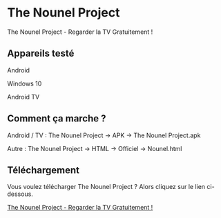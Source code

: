 # The Nounel Project
The Nounel Project - Regarder la TV Gratuitement !

Appareils testé
----------------
Android

Windows 10

Android TV



Comment ça marche ?
--------------------
Android / TV : The Nounel Project -> APK -> The Nounel Project.apk

Autre : The Nounel Project -> HTML -> Officiel -> Nounel.html



Téléchargement
--------------

Vous voulez télécharger The Nounel Project ? Alors cliquez sur le lien ci-dessous.

[The Nounel Project - Regarder la TV Gratuitement !](http://github.com/N0ub4x/The-Nounel-Project/releases/latest)
